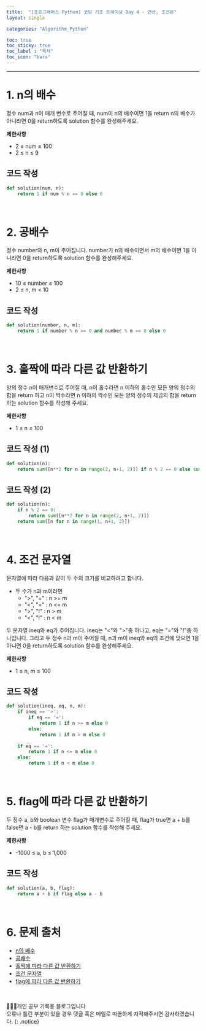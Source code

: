 ```yaml
---
title:  "[프로그래머스 Python] 코딩 기초 트레이닝 Day 4 - 연산, 조건문"
layout: single

categories: "Algorithm_Python"

toc: true
toc_sticky: true
toc_label : "목차"
toc_icon: "bars"
---
```


***

# 1. n의 배수
정수 num과 n이 매개 변수로 주어질 때, num이 n의 배수이면 1을 return n의 배수가 아니라면 0을 return하도록 solution 함수를 완성해주세요.

**제한사항**
- 2 ≤ num ≤ 100
- 2 ≤ n ≤ 9

## 코드 작성
```python
def solution(num, n):
    return 1 if num % n == 0 else 0
```

<br>

# 2. 공배수
정수 number와 n, m이 주어집니다. number가 n의 배수이면서 m의 배수이면 1을 아니라면 0을 return하도록 solution 함수를 완성해주세요.

**제한사항**
- 10 ≤ number ≤ 100
- 2 ≤ n, m < 10

## 코드 작성
```python
def solution(number, n, m):
    return 1 if number % n == 0 and number % m == 0 else 0
```

<br>

# 3. 홀짝에 따라 다른 값 반환하기
양의 정수 n이 매개변수로 주어질 때, n이 홀수라면 n 이하의 홀수인 모든 양의 정수의 합을 return 하고 n이 짝수라면 n 이하의 짝수인 모든 양의 정수의 제곱의 합을 return 하는 solution 함수를 작성해 주세요.

**제한사항**
- 1 ≤ n ≤ 100

## 코드 작성 (1)
```python
def solution(n):
    return sum([n**2 for n in range(2, n+1, 2)]) if n % 2 == 0 else sum([n for n in range(1, n+1, 2)])
```

## 코드 작성 (2)
```python
def solution(n):
    if n % 2 == 0:
        return sum([n**2 for n in range(2, n+1, 2)])
    return sum([n for n in range(1, n+1, 2)])
```

<br>

# 4. 조건 문자열
문자열에 따라 다음과 같이 두 수의 크기를 비교하려고 합니다.

- 두 수가 n과 m이라면
  - ">", "=" : n >= m
  - "<", "=" : n <= m
  - ">", "!" : n > m
  - "<", "!" : n < m

두 문자열 ineq와 eq가 주어집니다. ineq는 "<"와 ">"중 하나고, eq는 "="와 "!"중 하나입니다. 그리고 두 정수 n과 m이 주어질 때, n과 m이 ineq와 eq의 조건에 맞으면 1을 아니면 0을 return하도록 solution 함수를 완성해주세요.

**제한사항**
- 1 ≤ n, m ≤ 100

## 코드 작성
```python
def solution(ineq, eq, n, m):
    if ineq == '>':
        if eq == '=':
            return 1 if n >= m else 0
        else:
            return 1 if n > m else 0
    
    if eq == '=':
        return 1 if n <= m else 0
    else:
        return 1 if n < m else 0
```

<br>

# 5. flag에 따라 다른 값 반환하기
두 정수 a, b와 boolean 변수 flag가 매개변수로 주어질 때, flag가 true면 a + b를 false면 a - b를 return 하는 solution 함수를 작성해 주세요.

**제한사항**
- -1000 ≤ a, b ≤ 1,000

## 코드 작성
```python
def solution(a, b, flag):
    return a + b if flag else a - b
```

<br>

# 6. 문제 출처
- [n의 배수](https://school.programmers.co.kr/learn/courses/30/lessons/181937)
- [공배수](https://school.programmers.co.kr/learn/courses/30/lessons/181936)
- [홀짝에 따라 다른 값 반환하기](https://school.programmers.co.kr/learn/courses/30/lessons/181935)
- [조건 문자열](https://school.programmers.co.kr/learn/courses/30/lessons/181934)
- [flag에 따라 다른 값 반환하기](https://school.programmers.co.kr/learn/courses/30/lessons/181933)

<br>

👩🏻‍💻개인 공부 기록용 블로그입니다
<br>오류나 틀린 부분이 있을 경우 댓글 혹은 메일로 따끔하게 지적해주시면 감사하겠습니다.
{: .notice}